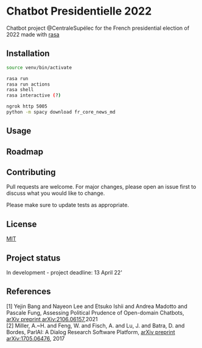 # Chatbot Presidentielle 2022
Chatbot project @CentraleSupélec for the French presidential election of 2022 made with [rasa](https://rasa.com/)

## Installation
```bash 
source venv/bin/activate
```

```bash 
rasa run 
rasa run actions
rasa shell
rasa interactive (?)
```

```bash 
ngrok http 5005
python -m spacy download fr_core_news_md
```

## Usage

## Roadmap

## Contributing
Pull requests are welcome. For major changes, please open an issue first to discuss what you would like to change.

Please make sure to update tests as appropriate.

## License
[MIT]()

## Project status
In development - project deadline: 13 April 22'

## References
[1] Yejin Bang and Nayeon Lee and Etsuko Ishii and Andrea Madotto and Pascale Fung, Assessing Political Prudence of Open-domain Chatbots, [arXiv preprint arXiv:2106.06157](https://arxiv.org/abs/2106.06157),2021  
[2] Miller, A.~H. and Feng, W. and Fisch, A. and Lu, J. and Batra, D. and Bordes, ParlAI: A Dialog Research Software Platform, [arXiv preprint arXiv:1705.06476](https://arxiv.org/abs/2004.13637), 2017